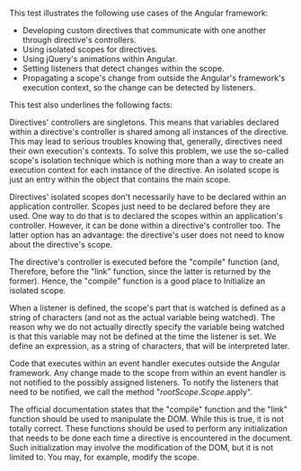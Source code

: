 This test illustrates the following use cases of the Angular framework:

* Developing custom directives that communicate with one another through directive's controllers.
* Using isolated scopes for directives.
* Using jQuery's animations within Angular.
* Setting listeners that detect changes within the scope.
* Propagating a scope's change from outside the Angular's framework's execution context, so the change can be detected by listeners.

This test also underlines the following facts:

Directives' controllers are singletons. This means that variables declared within a directive's controller is shared among all instances of the directive. This may lead to serious troubles knowing that, generally, directives need their own execution's contexts. To solve this problem, we use the so-called scope's isolation technique which is nothing more than a way to create an execution context for each instance of the directive. An isolated scope is just an entry within the object that contains the main scope.

Directives' isolated scopes don't necessarily have to be declared within an application controller. Scopes just need to be declared before they are used. One way to do that is to declared the scopes within an application's controller. However, it can be done within a directive's controller too. The latter option has an advantage: the directive's user does not need to know about the directive's scope.

The directive's controller is executed before the "compile" function (and, Therefore, before the "link" function, since the latter is returned by the former). Hence, the "compile" function is a good place to Initialize an isolated scope.

When a listener is defined, the scope's part that is watched is defined as a string of characters (and not as the actual variable being watched). The reason why we do not actually directly specify the variable being watched is that this variable may not be defined at the time the listener is set. We define an expression, as a string of characters, that will be interpreted later.

Code that executes within an event handler executes outside the Angular framework. Any change made to the scope from within an event handler is not notified to the possibly assigned listeners. To notify the listeners that need to be notified, we call the method "$rootScope.Scope.$apply".

The official documentation states that the "compile" function and the "link" function should be used to manipulate the DOM. While this is true, it is not totally correct. These functions should be used to perform any initialization that needs to be done each time a directive is encountered in the document. Such initialization may involve the modification of the DOM, but it is not limited to. You may, for example, modify the scope.
